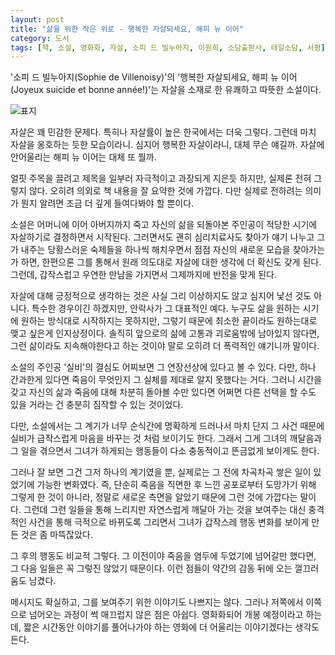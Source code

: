 ```yaml
---
layout: post
title: "삶을 위한 작은 위로 - 행복한 자살되세요, 해피 뉴 이어"
category: 도서
tags: [책, 소설, 영화화, 자살, 소피 드 빌누아지, 이원희, 소담출판사, 태일소담, 서평]
---
```


'소피 드 빌누아지(Sophie de Villenoisy)'의
'행복한 자살되세요, 해피 뉴 이어(Joyeux suicide et bonne année!)'는
자살을 소재로 한 유쾌하고 따뜻한 소설이다.

![표지](https://lh3.googleusercontent.com/HvpIDkX-3QxP6zVwslphjQK5S_Joo996fMQz7_E6QtcQk7zZmo6hOxTfEdF1hp2SmztiPkqbundeZA=s480)

자살은 꽤 민감한 문제다.
특히나 자살률이 높은 한국에서는 더욱 그렇다.
그런데 마치 자살을 옹호하는 듯한 모습이라니.
심지어 행복한 자살이라니, 대체 무슨 얘길까.
자살에 안어울리는 해피 뉴 이어는 대체 또 뭘까.

얼핏 주목을 끌려고 제목을 일부러 자극적이고 과장되게 지은듯 하지만,
실제론 전혀 그렇지 않다.
오히려 의외로 책 내용을 잘 요약한 것에 가깝다.
다만 실제로 전하려는 의미가 뭔지 알려면
조금 더 깊게 들여다봐야 할 뿐이다.

소설은 어머니에 이어 아버지까지 죽고 자신의 삶을 되돌아본 주인공이
적당한 시기에 자살하기로 결정하면서 시작된다.
그러면서도 괜히 심리치료사도 찾아가 얘기 나누고
그가 내주는 당황스러운 숙제들을 하나씩 해치우면서
점점 자신의 새로운 모습을 찾아가는가 하면,
한편으론 그를 통해서 원래 의도대로 자살에 대한 생각에 더 확신도 갖게 된다.
그런데, 갑작스럽고 우연한 만남을 가지면서 그제까지에 반전을 맞게 된다.

자살에 대해 긍정적으로 생각하는 것은 사실 그리 이상하지도 않고 심지어 낯선 것도 아니다.
특수한 경우이긴 하겠지만, 안락사가 그 대표적인 예다.
누구도 삶을 원하는 시기에 원하는 방식대로 시작하지는 못하지만,
그렇기 때문에 최소한 끝이라도 원하는대로 맺고 싶은게 인지상정이다.
솔직히 앞으로의 삶에 고통과 괴로움밖에 남아있지 않다면,
그런 삶이라도 지속해야한다고 하는 것이야 말로 오히려 더 폭력적인 얘기니까 말이다.

소설의 주인공 '실비'의 결심도 어찌보면 그 연장선상에 있다고 볼 수 있다.
다만, 하나 간과한게 있다면 죽음이 무엇인지 그 실체를 제대로 알지 못했다는 거다.
그러니 시간을 갖고 자신의 삶과 죽음에 대해 차분히 돌아볼 수만 있다면
어쩌면 다른 선택을 할 수도 있을 거라는 건 충분히 짐작할 수 있는 것이었다.

다만, 소설에서는 그 계기가 너무 순식간에 명확하게 드러나서
마치 단지 그 사건 때문에 실비가 급작스럽게 마음을 바꾸는 것 처럼 보이기도 한다.
그래서 그게 그녀의 깨달음과 그 일을 겪으면서 그녀가 하게되는 행동들이
다소 충동적이고 뜬금없게 보이게도 한다.

그러나 잘 보면 그건 그저 하나의 계기였을 뿐,
실제로는 그 전에 차곡차곡 쌓은 일이 있었기에 가능한 변화였다.
즉, 단순히 죽음을 직면한 후 느낀 공포로부터 도망가기 위해 그렇게 한 것이 아니라,
정말로 새로운 측면을 알았기 때문에 그런 것에 가깝다는 말이다.
그런데 그런 일들을 통해 느리지만 자연스럽게 깨달아 가는 것을 보여주는 대신
충격적인 사건을 통해 극적으로 바뀌도록 그리면서
그녀가 갑작스레 행동 변화를 보이게 만든 것은 좀 마뜩잖았다.

그 후의 행동도 비교적 그렇다.
그 이전이야 죽음을 염두에 두었기에 넘어갈만 했다면,
그 다음 일들은 꼭 그렇진 않았기 때문이다.
이런 점들이 약간의 감동 뒤에 오는 껄끄러움도 남겼다.

메시지도 확실하고,
그를 보여주기 위한 이야기도 나쁘지는 않다.
그러나 저쪽에서 이쪽으로 넘어오는 과정이 썩 매끄럽지 않은 점은 아쉽다.
영화화되어 개봉 예정이라고 하는데,
짧은 시간동안 이야기를 풀어나가야 하는 영화에 더 어울리는 이야기겠다는 생각도 든다.
